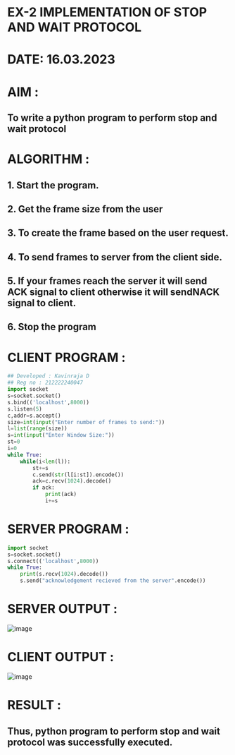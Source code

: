 # EX-2 IMPLEMENTATION OF STOP AND WAIT PROTOCOL

# DATE: 16.03.2023

# AIM :
## To write a python program to perform stop and wait protocol


# ALGORITHM :
## 1. Start the program.
## 2. Get the frame size from the user
## 3. To create the frame based on the user request.
## 4. To send frames to server from the client side.
## 5. If your frames reach the server it will send ACK signal to client otherwise it will sendNACK signal to client.

## 6. Stop the program

# CLIENT PROGRAM :
```PYTHON 3 
## Developed : Kavinraja D
## Reg no : 212222240047
import socket
s=socket.socket()
s.bind(('localhost',8000))
s.listen(5)
c,addr=s.accept()
size=int(input("Enter number of frames to send:"))
l=list(range(size))
s=int(input("Enter Window Size:"))
st=0
i=0
while True:
	while(i<len(l)):
		st+=s
		c.send(str(l[i:st]).encode())
		ack=c.recv(1024).decode()
		if ack:
			print(ack)
			i+=s

```
# SERVER PROGRAM :
```PYTHON 3
import socket
s=socket.socket()
s.connect(('localhost',8000))
while True:
	print(s.recv(1024).decode())
	s.send("acknowledgement recieved from the server".encode())
```


# SERVER OUTPUT :
![image](https://github.com/Jayakrishnan22003251/EX-2/assets/120232371/b572c4d5-e65c-424f-b9f7-39c9e54faa1e)

# CLIENT OUTPUT :

![image](https://github.com/Jayakrishnan22003251/EX-2/assets/120232371/5f5c30c5-df32-4dd5-8010-042f85cd1ff2)



# RESULT :
## Thus, python program to perform stop and wait protocol was successfully executed.



